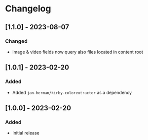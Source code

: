 # Changelog

## [1.1.0] - 2023-08-07
### Changed
- image & video fields now query also files located in content root


## [1.0.1] - 2023-02-20
### Added
- Added `jan-herman/kirby-colorextractor` as a dependency


## [1.0.0] - 2023-02-20
### Added
- Initial release
